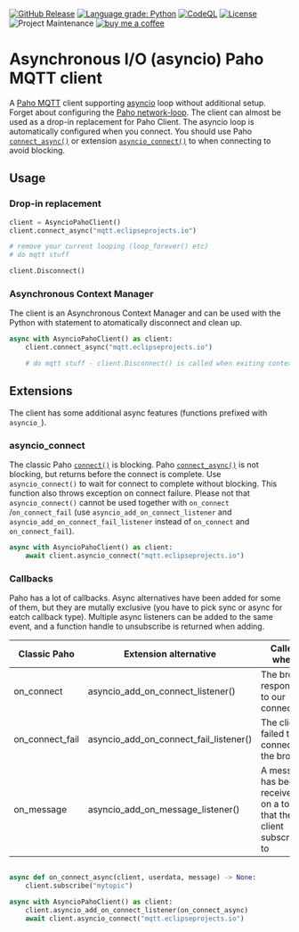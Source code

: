 [![GitHub Release](https://img.shields.io/github/release/toreamun/asyncio-paho)](https://github.com/toreamun/asyncio-paho/releases)
[![Language grade: Python](https://img.shields.io/lgtm/grade/python/g/toreamun/asyncio-paho.svg?logo=lgtm&logoWidth=18)](https://lgtm.com/projects/g/toreamun/asyncio-paho/context:python)
[![CodeQL](https://github.com/toreamun/asyncio-paho/workflows/CodeQL/badge.svg)](https://github.com/toreamun/asyncio-paho/actions?query=workflow%3ACodeQL&)
[![License](https://img.shields.io/github/license/toreamun/asyncio-paho)](LICENSE)
![Project Maintenance](https://img.shields.io/badge/maintainer-Tore%20Amundsen%20%40toreamun-blue.svg)
[![buy me a coffee](https://img.shields.io/badge/If%20you%20like%20it-Buy%20me%20a%20coffee-orange.svg)](https://www.buymeacoffee.com/toreamun)

# Asynchronous I/O (asyncio) Paho MQTT client

A [Paho MQTT](https://github.com/eclipse/paho.mqtt.python) client supporting [asyncio](https://docs.python.org/3/library/asyncio.html) loop without additional setup. Forget about configuring the [Paho network-loop](https://github.com/eclipse/paho.mqtt.python#network-loop). The client can almost be used as a drop-in replacement for Paho Client. The asyncio loop is automatically configured when you connect. You should use Paho [`connect_async()`](https://github.com/eclipse/paho.mqtt.python#connect_async) or extension [`asyncio_connect()`](#asyncio_connect) to when connecting to avoid blocking.

## Usage

### Drop-in replacement

```python
client = AsyncioPahoClient()
client.connect_async("mqtt.eclipseprojects.io")

# remove your current looping (loop_forever() etc)
# do mqtt stuff

client.Disconnect()

```

### Asynchronous Context Manager

The client is an Asynchronous Context Manager and can be used with the Python with statement to atomatically disconnect and clean up.

```python
async with AsyncioPahoClient() as client:
    client.connect_async("mqtt.eclipseprojects.io")

    # do mqtt stuff - client.Disconnect() is called when exiting context.

```

## Extensions

The client has some additional async features (functions prefixed with `asyncio_`).

### asyncio_connect

The classic Paho [`connect()`](https://github.com/eclipse/paho.mqtt.python#connect) is blocking. Paho [`connect_async()`](https://github.com/eclipse/paho.mqtt.python#connect_async) is not blocking, but returns before the connect is complete. Use `asyncio_connect()` to wait for connect to complete without blocking. This function also throws exception on connect failure. Please not that `asyncio_connect()` cannot be used together with `on_connect` /`on_connect_fail` (use `asyncio_add_on_connect_listener` and `asyncio_add_on_connect_fail_listener` instead of `on_connect` and `on_connect_fail`).

```python
async with AsyncioPahoClient() as client:
    await client.asyncio_connect("mqtt.eclipseprojects.io")
```

### Callbacks

Paho has a lot of callbacks. Async alternatives have been added for some of them, but they are mutally exclusive (you have to pick sync or async for eatch callback type). Multiple async listeners can be added to the same event, and a function handle to unsubscribe is returned when adding.

| Classic Paho    | Extension alternative                  | Called when                                                          |
| --------------- | -------------------------------------- | -------------------------------------------------------------------- |
| on_connect      | asyncio_add_on_connect_listener()      | The broker responds to our connection                                |
| on_connect_fail | asyncio_add_on_connect_fail_listener() | The client failed to connect to the broker                           |
| on_message      | asyncio_add_on_message_listener()      | A message has been received on a topic that the client subscribes to |

```python

async def on_connect_async(client, userdata, message) -> None:
    client.subscribe("mytopic")

async with AsyncioPahoClient() as client:
    client.asyncio_add_on_connect_listener(on_connect_async)
    await client.asyncio_connect("mqtt.eclipseprojects.io")
```
